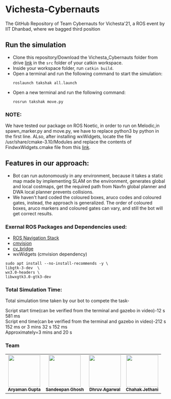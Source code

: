 # Vichesta-Cybernauts

The GitHub Repository of Team Cybernauts for Vichesta'21, a ROS event by IIT Dhanbad, where we bagged third position

## Run the simulation

- Clone this repository/Download the Vichesta_Cybernauts folder from drive [link](https://drive.google.com/drive/folders/1MSrlq-jMzMaWwUXjhpCX-cOlR_HxB57m?usp=sharing)  in the `src` folder of your catkin workspace.
- Inside your workspace folder, run `catkin build`.
- Open a terminal and run the following command to start the simulation:
  ```
  roslaunch takshak all.launch
  ```
- Open a new terminal and run the following command:
  ```
  rosrun takshak move.py
  ```
  
### NOTE:
We have tested our package on ROS Noetic, in order to run on Melodic,in spawn_marker.py and move.py, we have to replace python3 by python in the first line. ALso, after installing wxWidgets, locate the file /usr/share/cmake-3.10/Modules and replace the contents of FindwxWidgets.cmake file from this [link](https://gist.github.com/nickoe/d3c224a2587eff8ea959bc383a993520/).

  
## Features in our approach:
- Bot can run autonomously in any environment, because it takes a static map made by implementing SLAM on the environment, generates global and local costmaps, get the required path from Navfn global planner and DWA local planner prevents collisions.
- We haven't hard coded the coloured boxes, aruco codes and coloured gates, instead, the approach is generalized. The order of coloured boxes, aruco markers and coloured gates can vary, and still the bot will get correct results.


### Exernal ROS Packages and Dependencies used:
- [ROS Navigation Stack](https://github.com/ros-planning/navigation.git)
- [cmvision](https://github.com/teshanshanuka/cmvision.git)
- [cv_bridge](https://github.com/ros-perception/vision_opencv.git)
- wxWidgets (cmvision dependency)
```
sudo apt install --no-install-recommends -y \
libgtk-3-dev  \
wx3.0-headers \
libwxgtk3.0-gtk3-dev
```
### Total Simulation Time:
Total simulation time taken by our bot to compete the task-

Script start time(can be verified from the terminal and gazebo in video)-12 s 581 ms   
Script end time(can be verified from the terminal and gazebo in video)-212 s 152 ms or 3 mins 32 s 152 ms   
Approximately=3 mins and 20 s


### Team
<table>
	<td align="center">
     <a href="https://github.com/phoenixrider12">
    <img src="https://avatars.githubusercontent.com/u/76533398?s=460&v=4" width="100px;" alt=""/><br /><sub><b>Aryaman Gupta</b></sub></a><br />
	</td>
 <td align="center">
     <a href="https://github.com/san2130">
    <img src="https://avatars.githubusercontent.com/u/88130555?v=4" width="100px;" alt=""/><br /><sub><b>Sandeepan Ghosh</b></sub></a><br />
    </td>
<td align="center">
     <a href="https://github.com/dhruxy">
    <img src="https://avatars.githubusercontent.com/u/84787793?v=4" width="100px;" alt=""/><br /><sub><b>Dhruv Agarwal</b></sub></a><br />
	</td>
<td align="center">
     <a href="https://github.com/sherlockholmes1603">
    <img src="https://avatars.githubusercontent.com/u/77875542?v=4" width="100px;" alt=""/><br /><sub><b>Chahak Jethani</b></sub></a><br />
	</td>


</table>
